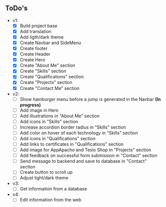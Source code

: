 ## ToDo's

- v1:
  - [x] Build project base
  - [x] Add translation
  - [x] Add ligth/dark theme
  - [x] Create Navbar and SideMenu
  - [x] Create footer
  - [x] Create Header
  - [x] Create Hero
  - [x] Create "About Me" section
  - [x] Create "Skills" section
  - [X] Create "Qualifications" section
  - [X] Create "Projects" section
  - [x] Create "Contact Me" section

- v2:
  - [ ] Show hamburger menu before a jump is generated in the Navbar __(In progress)__
  - [ ] Add image in Hero 
  - [ ] Add illustrations in "About Me" section
  - [ ] Add icons in "Skills" section
  - [ ] Increase accordion border radius in "Skills" section
  - [ ] Add color on hover of each technology in "Skills" section
  - [ ] Add icons in "Qualifications" section
  - [ ] Add links to certificates in "Qualifications" section
  - [ ] Add image for AppApacho and Teslo Shop in "Projects" section
  - [ ] Add feedback on successful form submission in "Contact" section
  - [ ] Send message to backend and save to database in "Contact" section
  - [ ] Create button to scroll up
  - [ ] Adjust light/dark theme

- v3:
  - [ ] Get information from a database

- v4:
  - [ ] Edit information from the web
